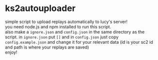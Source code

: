 # ks2autouploader
simple script to upload replays automatically to lucy's server!  
you need node.js and npm installed to run this script.  
also make a `ignore.json` and `config.json` in the same directory as the script.
in `ignore.json` put `[]` and in `config.json` just copy `config.example.json` and change it for your relevant data (id is your sc2 id and path is where your replays are saved)  
enjoy!